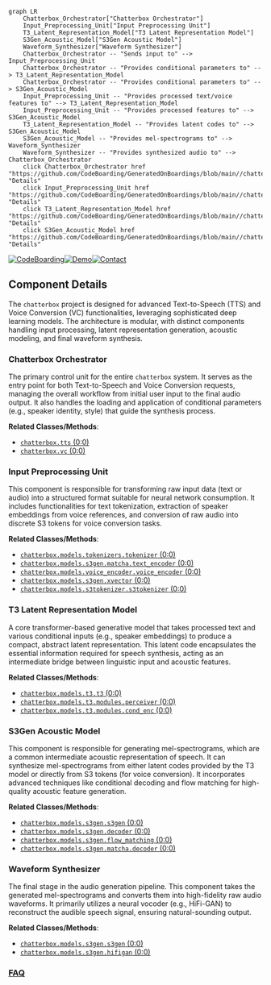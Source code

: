```mermaid
graph LR
    Chatterbox_Orchestrator["Chatterbox Orchestrator"]
    Input_Preprocessing_Unit["Input Preprocessing Unit"]
    T3_Latent_Representation_Model["T3 Latent Representation Model"]
    S3Gen_Acoustic_Model["S3Gen Acoustic Model"]
    Waveform_Synthesizer["Waveform Synthesizer"]
    Chatterbox_Orchestrator -- "Sends input to" --> Input_Preprocessing_Unit
    Chatterbox_Orchestrator -- "Provides conditional parameters to" --> T3_Latent_Representation_Model
    Chatterbox_Orchestrator -- "Provides conditional parameters to" --> S3Gen_Acoustic_Model
    Input_Preprocessing_Unit -- "Provides processed text/voice features to" --> T3_Latent_Representation_Model
    Input_Preprocessing_Unit -- "Provides processed features to" --> S3Gen_Acoustic_Model
    T3_Latent_Representation_Model -- "Provides latent codes to" --> S3Gen_Acoustic_Model
    S3Gen_Acoustic_Model -- "Provides mel-spectrograms to" --> Waveform_Synthesizer
    Waveform_Synthesizer -- "Provides synthesized audio to" --> Chatterbox_Orchestrator
    click Chatterbox_Orchestrator href "https://github.com/CodeBoarding/GeneratedOnBoardings/blob/main//chatterbox/Chatterbox_Orchestrator.md" "Details"
    click Input_Preprocessing_Unit href "https://github.com/CodeBoarding/GeneratedOnBoardings/blob/main//chatterbox/Input_Preprocessing_Unit.md" "Details"
    click T3_Latent_Representation_Model href "https://github.com/CodeBoarding/GeneratedOnBoardings/blob/main//chatterbox/T3_Latent_Representation_Model.md" "Details"
    click S3Gen_Acoustic_Model href "https://github.com/CodeBoarding/GeneratedOnBoardings/blob/main//chatterbox/S3Gen_Acoustic_Model.md" "Details"
```
[![CodeBoarding](https://img.shields.io/badge/Generated%20by-CodeBoarding-9cf?style=flat-square)](https://github.com/CodeBoarding/GeneratedOnBoardings)[![Demo](https://img.shields.io/badge/Try%20our-Demo-blue?style=flat-square)](https://www.codeboarding.org/demo)[![Contact](https://img.shields.io/badge/Contact%20us%20-%20contact@codeboarding.org-lightgrey?style=flat-square)](mailto:contact@codeboarding.org)

## Component Details

The `chatterbox` project is designed for advanced Text-to-Speech (TTS) and Voice Conversion (VC) functionalities, leveraging sophisticated deep learning models. The architecture is modular, with distinct components handling input processing, latent representation generation, acoustic modeling, and final waveform synthesis.

### Chatterbox Orchestrator
The primary control unit for the entire `chatterbox` system. It serves as the entry point for both Text-to-Speech and Voice Conversion requests, managing the overall workflow from initial user input to the final audio output. It also handles the loading and application of conditional parameters (e.g., speaker identity, style) that guide the synthesis process.


**Related Classes/Methods**:

- <a href="https://github.com/resemble-ai/chatterbox/blob/master/src/chatterbox/tts.py#L0-L0" target="_blank" rel="noopener noreferrer">`chatterbox.tts` (0:0)</a>
- <a href="https://github.com/resemble-ai/chatterbox/blob/master/src/chatterbox/vc.py#L0-L0" target="_blank" rel="noopener noreferrer">`chatterbox.vc` (0:0)</a>


### Input Preprocessing Unit
This component is responsible for transforming raw input data (text or audio) into a structured format suitable for neural network consumption. It includes functionalities for text tokenization, extraction of speaker embeddings from voice references, and conversion of raw audio into discrete S3 tokens for voice conversion tasks.


**Related Classes/Methods**:

- <a href="https://github.com/resemble-ai/chatterbox/blob/master/src/chatterbox/models/tokenizers/tokenizer.py#L0-L0" target="_blank" rel="noopener noreferrer">`chatterbox.models.tokenizers.tokenizer` (0:0)</a>
- <a href="https://github.com/resemble-ai/chatterbox/blob/master/src/chatterbox/models/s3gen/matcha/text_encoder.py#L0-L0" target="_blank" rel="noopener noreferrer">`chatterbox.models.s3gen.matcha.text_encoder` (0:0)</a>
- <a href="https://github.com/resemble-ai/chatterbox/blob/master/src/chatterbox/models/voice_encoder/voice_encoder.py#L0-L0" target="_blank" rel="noopener noreferrer">`chatterbox.models.voice_encoder.voice_encoder` (0:0)</a>
- <a href="https://github.com/resemble-ai/chatterbox/blob/master/src/chatterbox/models/s3gen/xvector.py#L0-L0" target="_blank" rel="noopener noreferrer">`chatterbox.models.s3gen.xvector` (0:0)</a>
- <a href="https://github.com/resemble-ai/chatterbox/blob/master/src/chatterbox/models/s3tokenizer/s3tokenizer.py#L0-L0" target="_blank" rel="noopener noreferrer">`chatterbox.models.s3tokenizer.s3tokenizer` (0:0)</a>


### T3 Latent Representation Model
A core transformer-based generative model that takes processed text and various conditional inputs (e.g., speaker embeddings) to produce a compact, abstract latent representation. This latent code encapsulates the essential information required for speech synthesis, acting as an intermediate bridge between linguistic input and acoustic features.


**Related Classes/Methods**:

- <a href="https://github.com/resemble-ai/chatterbox/blob/master/src/chatterbox/models/t3/t3.py#L0-L0" target="_blank" rel="noopener noreferrer">`chatterbox.models.t3.t3` (0:0)</a>
- <a href="https://github.com/resemble-ai/chatterbox/blob/master/src/chatterbox/models/t3/modules/perceiver.py#L0-L0" target="_blank" rel="noopener noreferrer">`chatterbox.models.t3.modules.perceiver` (0:0)</a>
- <a href="https://github.com/resemble-ai/chatterbox/blob/master/src/chatterbox/models/t3/modules/cond_enc.py#L0-L0" target="_blank" rel="noopener noreferrer">`chatterbox.models.t3.modules.cond_enc` (0:0)</a>


### S3Gen Acoustic Model
This component is responsible for generating mel-spectrograms, which are a common intermediate acoustic representation of speech. It can synthesize mel-spectrograms from either latent codes provided by the T3 model or directly from S3 tokens (for voice conversion). It incorporates advanced techniques like conditional decoding and flow matching for high-quality acoustic feature generation.


**Related Classes/Methods**:

- <a href="https://github.com/resemble-ai/chatterbox/blob/master/src/chatterbox/models/s3gen/s3gen.py#L0-L0" target="_blank" rel="noopener noreferrer">`chatterbox.models.s3gen.s3gen` (0:0)</a>
- <a href="https://github.com/resemble-ai/chatterbox/blob/master/src/chatterbox/models/s3gen/decoder.py#L0-L0" target="_blank" rel="noopener noreferrer">`chatterbox.models.s3gen.decoder` (0:0)</a>
- <a href="https://github.com/resemble-ai/chatterbox/blob/master/src/chatterbox/models/s3gen/flow_matching.py#L0-L0" target="_blank" rel="noopener noreferrer">`chatterbox.models.s3gen.flow_matching` (0:0)</a>
- <a href="https://github.com/resemble-ai/chatterbox/blob/master/src/chatterbox/models/s3gen/matcha/decoder.py#L0-L0" target="_blank" rel="noopener noreferrer">`chatterbox.models.s3gen.matcha.decoder` (0:0)</a>


### Waveform Synthesizer
The final stage in the audio generation pipeline. This component takes the generated mel-spectrograms and converts them into high-fidelity raw audio waveforms. It primarily utilizes a neural vocoder (e.g., HiFi-GAN) to reconstruct the audible speech signal, ensuring natural-sounding output.


**Related Classes/Methods**:

- <a href="https://github.com/resemble-ai/chatterbox/blob/master/src/chatterbox/models/s3gen/s3gen.py#L0-L0" target="_blank" rel="noopener noreferrer">`chatterbox.models.s3gen.s3gen` (0:0)</a>
- <a href="https://github.com/resemble-ai/chatterbox/blob/master/src/chatterbox/models/s3gen/hifigan.py#L0-L0" target="_blank" rel="noopener noreferrer">`chatterbox.models.s3gen.hifigan` (0:0)</a>




### [FAQ](https://github.com/CodeBoarding/GeneratedOnBoardings/tree/main?tab=readme-ov-file#faq)